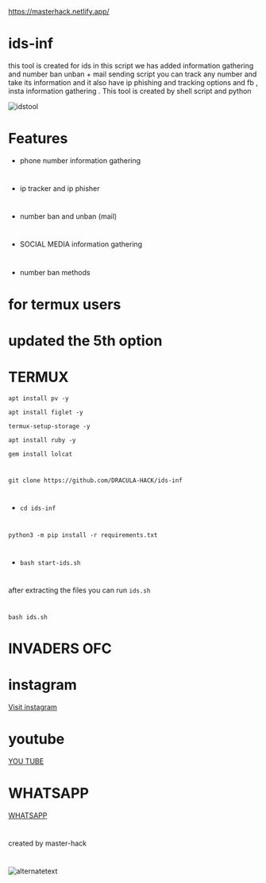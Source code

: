 
https://masterhack.netlify.app/
# ids-inf
this tool is created for ids
in this script we has added information gathering 
and number ban unban + mail sending script 
you can track any number and take its information 
and it also have ip phishing and tracking options
and fb , insta information gathering .
This tool is created by shell script and python 

<img src="https://github.com/DRACULA-HACK/ids-inf/blob/main/IMG_20230321_215629.jpg" alt="idstool">

#
# Features
* phone number information gathering 
#
* ip tracker and ip phisher
#
* number ban and unban (mail)
#
* SOCIAL MEDIA information gathering 
#
* number ban methods 
#

# for termux users

# updated the 5th option 

# TERMUX 


` apt install pv -y `

` apt install figlet -y `

` termux-setup-storage -y `

` apt install ruby -y `

` gem install lolcat `

#
`git clone https://github.com/DRACULA-HACK/ids-inf `
#
* `cd ids-inf `
#
` python3 -m pip install -r requirements.txt `
#
* ` bash start-ids.sh `

#
after extracting the files you can run `ids.sh` 

#
` bash ids.sh `

# INVADERS OFC 
#


 
  
     
      
  
#

# instagram 

<a href="https://instagram.com/_invaders_ofc_?igshid=MTg0ZDhmNDA=">Visit instagram </a> 

# youtube
 
<a href="https://m.youtube.com/channel/UCcuJQhSiU80wigeMyHu9r_g">YOU TUBE </a>
#
# WHATSAPP
<a href="https://wa.me//+916235369260">WHATSAPP </a>
#
created 
by 
master-hack

#

<img src="https://github.com/DRACULA-HACK/ids-inf/blob/main/IMG_20221219_104937.jpg" alt="alternatetext">

#
